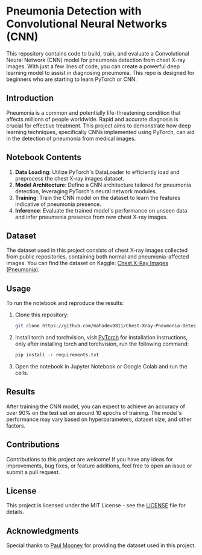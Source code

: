 # Pneumonia Detection with Convolutional Neural Networks (CNN)

This repository contains code to build, train, and evaluate a Convolutional Neural Network (CNN) model for pneumonia detection from chest X-ray images. With just a few lines of code, you can create a powerful deep learning model to assist in diagnosing pneumonia. This repo is designed for beginners who are starting to learn PyTorch or CNN.

## Introduction

Pneumonia is a common and potentially life-threatening condition that affects millions of people worldwide. Rapid and accurate diagnosis is crucial for effective treatment. This project aims to demonstrate how deep learning techniques, specifically CNNs implemented using PyTorch, can aid in the detection of pneumonia from medical images.

## Notebook Contents

1. **Data Loading**: Utilize PyTorch's DataLoader to efficiently load and preprocess the chest X-ray images dataset.
2. **Model Architecture**: Define a CNN architecture tailored for pneumonia detection, leveraging PyTorch's neural network modules.
3. **Training**: Train the CNN model on the dataset to learn the features indicative of pneumonia presence.
4. **Inference**: Evaluate the trained model's performance on unseen data and infer pneumonia presence from new chest X-ray images.

## Dataset

The dataset used in this project consists of chest X-ray images collected from public repositories, containing both normal and pneumonia-affected images. You can find the dataset on Kaggle: [Chest X-Ray Images (Pneumonia)](https://www.kaggle.com/paultimothymooney/chest-xray-pneumonia).

## Usage

To run the notebook and reproduce the results:

1. Clone this repository:
    
    ```bash
    git clone https://github.com/mahadev0811/Chest-Xray-Pneumonia-Detection.git
    ```

2. Install torch and torchvision, visit [PyTorch](https://pytorch.org/get-started/locally/) for installation instructions, only after installing torch and torchvision, run the following command:

    ```bash
    pip install -r requirements.txt
    ```

3. Open the notebook in Jupyter Notebook or Google Colab and run the cells.

## Results

After training the CNN model, you can expect to achieve an accuracy of over 90% on the test set on around 10 epochs of training. The model's performance may vary based on hyperparameters, dataset size, and other factors.

## Contributions

Contributions to this project are welcome! If you have any ideas for improvements, bug fixes, or feature additions, feel free to open an issue or submit a pull request.

## License

This project is licensed under the MIT License - see the [LICENSE](LICENSE) file for details.

## Acknowledgments

Special thanks to [Paul Mooney](https://www.kaggle.com/paultimothymooney) for providing the dataset used in this project.


